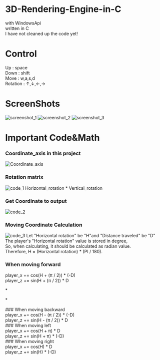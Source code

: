 # 3D-Rendering-Engine-in-C
with WindowsApi<br/>
written in C<br/>
I have not cleaned up the code yet!
# Control
Up       : space <br/>
Down     : shift <br/>
Move     : w,a,s,d <br/>
Rotation : ↑,↓,←,→ <br/>
# ScreenShots
![screenshot_1](https://github.com/SiBeRiA9993/3D-Rendering-Engine-in-C/blob/master/ScreenShot/SS1.png)
![screenshot_2](https://github.com/SiBeRiA9993/3D-Rendering-Engine-in-C/blob/master/ScreenShot/SS2.png)
![screenshot_3](https://github.com/SiBeRiA9993/3D-Rendering-Engine-in-C/blob/master/ScreenShot/SS3.png)
# Important Code&Math
### Coordinate_axis in this project
![Coordinate_axis](https://github.com/SiBeRiA9993/3D-Rendering-Engine-in-C/blob/master/ScreenShot/Coordinate_axis.png)
### Rotation matrix
![code_1](https://github.com/SiBeRiA9993/3D-Rendering-Engine-in-C/blob/master/ScreenShot/IC1.png)
Horizontal_rotation * Vertical_rotation <br/>
### Get Coordinate to output
![code_2](https://github.com/SiBeRiA9993/3D-Rendering-Engine-in-C/blob/master/ScreenShot/IC2.png)
### Moving Coordinate Calculation
![code_3](https://github.com/SiBeRiA9993/3D-Rendering-Engine-in-C/blob/master/ScreenShot/IC3.png)
Let "Horizontal rotation" be "H"and "Distance traveled" be "D" <br/>
The player's "Horizontal rotation" value is stored in degree, <br/>
So, when calculating, it should be calculated as radian value. <br/>
Therefore, H = (Horizontal rotation) * (PI / 180). <br/>
### When moving forward <br/>
player_x += cos(H + (π / 2)) * (-D) <br/>
player_z += sin(H + (π / 2)) * D <br/>
<p>*</p> <p>*</p>
### When moving backward <br/>
player_x += cos(H - (π / 2)) * (-D) <br/>
player_z += sin(H - (π / 2)) * D <br/>
### When moving left <br/>
player_x += cos(H + π) * D <br/>
player_z += sin(H + π) * (-D) <br/>
### When moving right <br/>
player_x += cos(H) * D <br/>
player_z += sin(H) * (-D) <br/>
